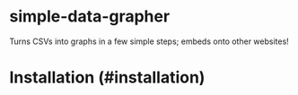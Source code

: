 # simple-data-grapher
Turns CSVs into graphs in a few simple steps; embeds onto other websites!
# Installation (#installation)
